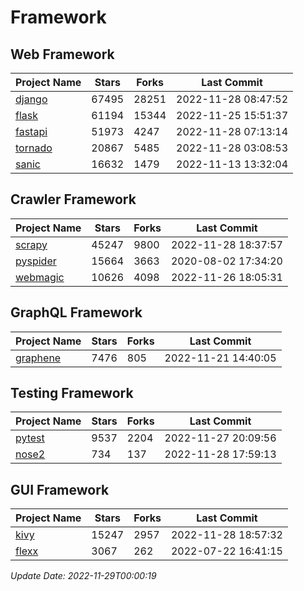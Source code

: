 # Framework

## Web Framework
| Project Name | Stars | Forks | Last Commit |
| ------------ | ----- | ----- | ----------- |
| [django](https://github.com/django/django) | 67495 | 28251 | 2022-11-28 08:47:52 |
| [flask](https://github.com/pallets/flask) | 61194 | 15344 | 2022-11-25 15:51:37 |
| [fastapi](https://github.com/tiangolo/fastapi) | 51973 | 4247 | 2022-11-28 07:13:14 |
| [tornado](https://github.com/tornadoweb/tornado) | 20867 | 5485 | 2022-11-28 03:08:53 |
| [sanic](https://github.com/sanic-org/sanic) | 16632 | 1479 | 2022-11-13 13:32:04 |

## Crawler Framework
| Project Name | Stars | Forks | Last Commit |
| ------------ | ----- | ----- | ----------- |
| [scrapy](https://github.com/scrapy/scrapy) | 45247 | 9800 | 2022-11-28 18:37:57 |
| [pyspider](https://github.com/binux/pyspider) | 15664 | 3663 | 2020-08-02 17:34:20 |
| [webmagic](https://github.com/code4craft/webmagic) | 10626 | 4098 | 2022-11-26 18:05:31 |

## GraphQL Framework
| Project Name | Stars | Forks | Last Commit |
| ------------ | ----- | ----- | ----------- |
| [graphene](https://github.com/graphql-python/graphene) | 7476 | 805 | 2022-11-21 14:40:05 |

## Testing Framework
| Project Name | Stars | Forks | Last Commit |
| ------------ | ----- | ----- | ----------- |
| [pytest](https://github.com/pytest-dev/pytest) | 9537 | 2204 | 2022-11-27 20:09:56 |
| [nose2](https://github.com/nose-devs/nose2) | 734 | 137 | 2022-11-28 17:59:13 |

## GUI Framework
| Project Name | Stars | Forks | Last Commit |
| ------------ | ----- | ----- | ----------- |
| [kivy](https://github.com/kivy/kivy) | 15247 | 2957 | 2022-11-28 18:57:32 |
| [flexx](https://github.com/flexxui/flexx) | 3067 | 262 | 2022-07-22 16:41:15 |

*Update Date: 2022-11-29T00:00:19*